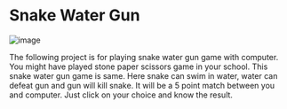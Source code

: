 # Snake Water Gun
![image](https://github.com/procoding2022/snake_water_gun/assets/91721484/9bc65119-3270-45e8-94bc-3932ee65aeb2)

The following project is for playing snake water gun game with computer. You might have played stone paper scissors game in your school. This snake water gun game is same. Here snake can swim in water, water can defeat gun and gun will kill snake. It will be a 5 point match between you and computer. Just click on your choice and know the result.
